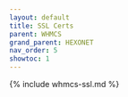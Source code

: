 ```yaml
---
layout: default
title: SSL Certs
parent: WHMCS
grand_parent: HEXONET
nav_order: 5
showtoc: 1
---
```


{% include whmcs-ssl.md %}
